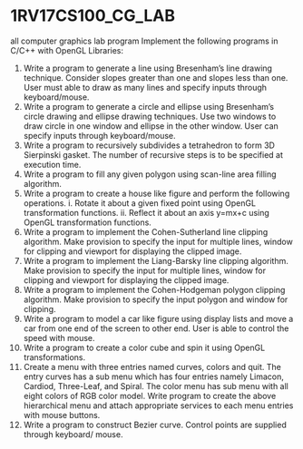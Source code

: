 # 1RV17CS100_CG_LAB
all computer graphics lab program
Implement the following programs in C/C++ with OpenGL Libraries:
1. Write a program to generate a line using Bresenham’s line drawing technique. Consider
slopes greater than one and slopes less than one. User must able to draw as many lines and
specify inputs through keyboard/mouse.
2. Write a program to generate a circle and ellipse using Bresenham’s circle drawing and
ellipse drawing techniques. Use two windows to draw circle in one window and ellipse in
the other window. User can specify inputs through keyboard/mouse.
3. Write a program to recursively subdivides a tetrahedron to form 3D Sierpinski gasket. The
number of recursive steps is to be specified at execution time.
4. Write a program to fill any given polygon using scan-line area filling algorithm.
5. Write a program to create a house like figure and perform the following operations.
i. Rotate it about a given fixed point using OpenGL transformation functions.
ii. Reflect it about an axis y=mx+c using OpenGL transformation functions.
6. Write a program to implement the Cohen-Sutherland line clipping algorithm. Make
provision to specify the input for multiple lines, window for clipping and viewport for
displaying the clipped image.
7. Write a program to implement the Liang-Barsky line clipping algorithm. Make provision to
specify the input for multiple lines, window for clipping and viewport for displaying the
clipped image.
8. Write a program to implement the Cohen-Hodgeman polygon clipping algorithm. Make
provision to specify the input polygon and window for clipping.
9. Write a program to model a car like figure using display lists and move a car from one end
of the screen to other end. User is able to control the speed with mouse.
10. Write a program to create a color cube and spin it using OpenGL transformations.
11. Create a menu with three entries named curves, colors and quit. The entry curves has a sub
menu which has four entries namely Limacon, Cardiod, Three-Leaf, and Spiral. The color
menu has sub menu with all eight colors of RGB color model. Write program to create the
above hierarchical menu and attach appropriate services to each menu entries with mouse
buttons.
12. Write a program to construct Bezier curve. Control points are supplied through keyboard/
mouse.
